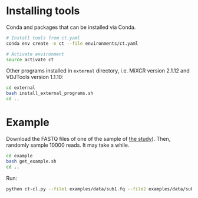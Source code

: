 # Installing tools

Conda and packages that can be installed via Conda.

```bash
# Install tools from ct.yaml
conda env create -n ct --file environments/ct.yaml

# Activate environment
source activate ct
```

Other programs installed in `external` directory, i.e. MiXCR version 2.1.12 and VDJTools version 1.1.10:

```bash
cd external
bash install_external_programs.sh
cd ..
```

# Example

Download the FASTQ files of one of the sample of [the study](https://trace.ddbj.nig.ac.jp/DRASearch/study?acc=SRP040329)). Then, randomly sample 10000 reads. It may take a while.

```bash
cd example
bash get_example.sh
cd ..
```

Run:

```bash
python ct-cl.py --file1 examples/data/sub1.fq --file2 examples/data/sub2.fq --out examples/output --molecule IGH
```
